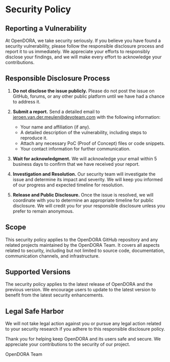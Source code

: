 # Security Policy

## Reporting a Vulnerability

At OpenDORA, we take security seriously. If you believe you have found a security vulnerability, please follow the responsible disclosure process and report it to us immediately. We appreciate your efforts to responsibly disclose your findings, and we will make every effort to acknowledge your contributions.

## Responsible Disclosure Process

1. **Do not disclose the issue publicly.** Please do not post the issue on GitHub, forums, or any other public platform until we have had a chance to address it.

2. **Submit a report.** Send a detailed email to [jeroen.van.der.meulen@devoteam.com](mailto:jeroen.van.der.meulen@devoteam.com) with the following information:
    - Your name and affiliation (if any).
    - A detailed description of the vulnerability, including steps to reproduce it.
    - Attach any necessary PoC (Proof of Concept) files or code snippets.
    - Your contact information for further communication.

3. **Wait for acknowledgment.** We will acknowledge your email within 5 business days to confirm that we have received your report.

4. **Investigation and Resolution.** Our security team will investigate the issue and determine its impact and severity. We will keep you informed of our progress and expected timeline for resolution.

5. **Release and Public Disclosure.** Once the issue is resolved, we will coordinate with you to determine an appropriate timeline for public disclosure. We will credit you for your responsible disclosure unless you prefer to remain anonymous.

## Scope

This security policy applies to the OpenDORA GitHub repository and any related projects maintained by the OpenDORA Team. It covers all aspects related to security, including but not limited to source code, documentation, communication channels, and infrastructure.

## Supported Versions

The security policy applies to the latest release of OpenDORA and the previous version. We encourage users to update to the latest version to benefit from the latest security enhancements.

## Legal Safe Harbor

We will not take legal action against you or pursue any legal action related to your security research if you adhere to this responsible disclosure policy.

Thank you for helping keep OpenDORA and its users safe and secure. We appreciate your contributions to the security of our project.

OpenDORA Team
